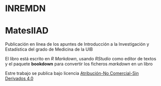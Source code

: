 # INREMDN

# MatesIIAD

Publicación en línea de los apuntes de Introducción a la Investigación y Estadística del grado de Medicina de la UIB

El libro está escrito en *R Markdown*, usando *RStudio* como editor de textos y el paquete **bookdown** para convertir los ficheros *markdown* en un libro 

Estre trabajo se publica bajo licencia  [Atribución-No Comercial-Sin Derivados 4.0](https://creativecommons.org/licenses/by-nc-nd/4.0/)
